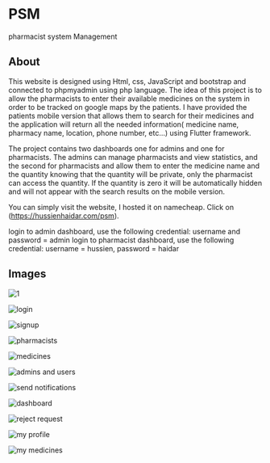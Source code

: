 # PSM
pharmacist system Management

## About
This website is designed using Html, css, JavaScript and bootstrap and connected to phpmyadmin using php language. The idea of this project
is to allow the pharmacists to enter their available medicines on the system in order to be tracked on google maps by the patients. 
I have provided the patients mobile version that allows them to search for their medicines and the application will return all the needed
information( medicine name, pharmacy name, location, phone number, etc...) using Flutter framework.

The project contains two dashboards one for admins and one for pharmacists. The admins can manage pharmacists and view statistics, and the second
for pharmacists and allow them to enter the medicine name and the quantity knowing that the quantity will be private, only the pharmacist can 
access the quantity. If the quantity is zero it will be automatically hidden and will not appear with the search results on the mobile version.

You can simply visit the website, I hosted it on namecheap. Click on (https://hussienhaidar.com/psm). 

login to admin dashboard, use the following credential: username and password = admin
login to pharmacist dashboard, use the following credential: username = hussien, password = haidar

## Images

![1](https://github.com/Hussien-Haidar/PSM/assets/125471428/03aad00a-9a16-4f48-b4c8-9802a7baf84d)

![login](https://github.com/Hussien-Haidar/PSM/assets/125471428/6fa96038-13bc-4f33-a140-e2f3a6397289)

![signup](https://github.com/Hussien-Haidar/PSM/assets/125471428/0b5d1f6d-0c77-408e-b368-733d2a415037)

![pharmacists](https://github.com/Hussien-Haidar/PSM/assets/125471428/296fe8ef-bea0-406a-96a7-11a7401d6d18)

![medicines](https://github.com/Hussien-Haidar/PSM/assets/125471428/907c67df-4543-4efb-a5db-da423d495f24)

![admins and users](https://github.com/Hussien-Haidar/PSM/assets/125471428/05ba4fc7-9c93-4fdb-8004-969daee690f2)

![send notifications](https://github.com/Hussien-Haidar/PSM/assets/125471428/4b6eae1d-eea7-4c69-8261-b1d6dc236f8a)

![dashboard](https://github.com/Hussien-Haidar/PSM/assets/125471428/515f4085-657f-4fa5-bc01-acdb02e595ba)

![reject request](https://github.com/Hussien-Haidar/PSM/assets/125471428/7a1373e5-b9bc-4473-9ac7-7c65401c0666)

![my profile](https://github.com/Hussien-Haidar/PSM/assets/125471428/93129c52-3b89-43d7-9be0-876859c15ef3)

![my medicines](https://github.com/Hussien-Haidar/PSM/assets/125471428/6f549409-d42f-4811-9522-b2157ed12ac2)

